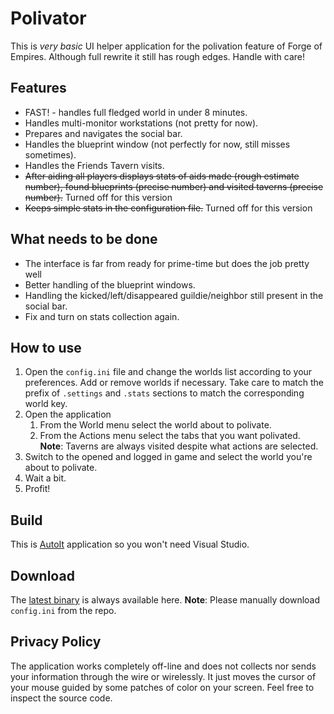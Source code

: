 # Polivator
This is *very basic* UI helper application for the polivation feature of Forge of Empires. Although full rewrite it still has rough edges. Handle with care!

## Features
- FAST! - handles full fledged world in under 8 minutes.
- Handles multi-monitor workstations (not pretty for now).
- Prepares and navigates the social bar.
- Handles the blueprint window (not perfectly for now, still misses sometimes).
- Handles the Friends Tavern visits.
- ~~After aiding all players displays stats of aids made (rough estimate number), found blueprints (precise number) and visited taverns (precise number).~~ Turned off for this version
- ~~Keeps simple stats in the configuration file.~~ Turned off for this version

## What needs to be done
- The interface is far from ready for prime-time but does the job pretty well
- Better handling of the blueprint windows.
- Handling the kicked/left/disappeared guildie/neighbor still present in the social bar.
- Fix and turn on stats collection again.

## How to use
1. Open the `config.ini` file and change the worlds list according to your preferences. Add or remove worlds if necessary. Take care to match the prefix of `.settings` and `.stats` sections to match the corresponding world key.
2. Open the application
    1. From the World menu select the world about to polivate.
    2. From the Actions menu select the tabs that you want polivated.
    **Note**: Taverns are always visited despite what actions are selected.
4. Switch to the opened and logged in game and select the world you're about to polivate.
5. Wait a bit.
6. Profit!

## Build
This is [AutoIt](https://autoitscript.com/) application so you won't need Visual Studio.

## Download
The [latest binary](https://github.com/StoyanDimitrov/polivator/raw/bin/Polivator.exe) is always available here.
**Note**: Please manually download `config.ini` from the repo.

## Privacy Policy
The application works completely off-line and does not collects nor sends your information through the wire or wirelessly. It just moves the cursor of your mouse guided by some patches of color on your screen. Feel free to inspect the source code.